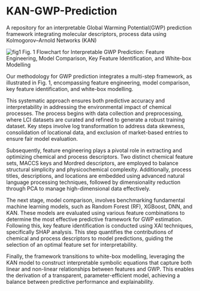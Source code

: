 # KAN-GWP-Prediction
A repository for an interpretable Global Warming Potential(GWP) prediction framework integrating molecular descriptors, process data using Kolmogorov–Arnold Networks (KAN)


![fig1](https://github.com/user-attachments/assets/da6428a0-9096-4a10-8f97-2daf1939c876)
Fig. 1  Flowchart for Interpretable GWP Prediction: Feature Engineering, Model Comparison, Key Feature Identification, and White-box Modelling


Our methodology for GWP prediction integrates a multi-step framework, as illustrated in Fig. 1, encompassing feature engineering, model comparison, key feature identification, and white-box modelling. 

This systematic approach ensures both predictive accuracy and interpretability in addressing the environmental impact of chemical processes. The process begins with data collection and preprocessing, where LCI datasets are curated and refined to generate a robust training dataset. Key steps involve log transformation to address data skewness, consolidation of locational data, and exclusion of market-based entries to ensure fair model evaluation. 

Subsequently, feature engineering plays a pivotal role in extracting and optimizing chemical and process descriptors. Two distinct chemical feature sets, MACCS keys and Mordred descriptors, are employed to balance structural simplicity and physicochemical complexity. Additionally, process titles, descriptions, and locations are embedded using advanced natural language processing techniques, followed by dimensionality reduction through PCA to manage high-dimensional data effectively. 

The next stage, model comparison, involves benchmarking fundamental machine learning models, such as Random Forest (RF), XGBoost, DNN, and KAN. These models are evaluated using various feature combinations to determine the most effective predictive framework for GWP estimation. Following this, key feature identification is conducted using XAI techniques, specifically SHAP analysis. This step quantifies the contributions of chemical and process descriptors to model predictions, guiding the selection of an optimal feature set for interpretability. 

Finally, the framework transitions to white-box modelling, leveraging the KAN model to construct interpretable symbolic equations that capture both linear and non-linear relationships between features and GWP. This enables the derivation of a transparent, parameter-efficient model, achieving a balance between predictive performance and explainability.

